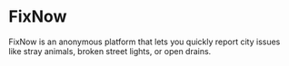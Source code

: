 # FixNow
FixNow is an anonymous platform that lets you quickly report city issues like stray animals, broken street lights, or open drains. 
